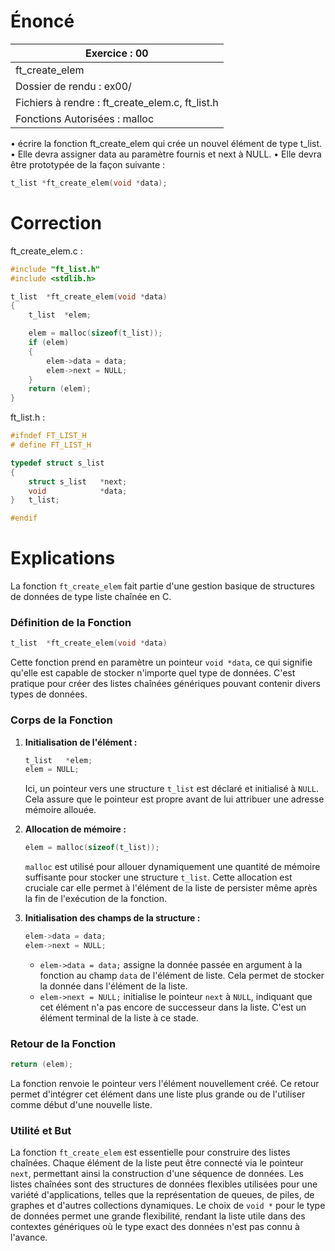 # Énoncé

| Exercice : 00                                   |
| ----------------------------------------------- |
| ft_create_elem                                  |
| Dossier de rendu : ex00/                        |
| Fichiers à rendre : ft_create_elem.c, ft_list.h |
| Fonctions Autorisées : malloc                   |
• écrire la fonction ft_create_elem qui crée un nouvel élément de type t_list.
• Elle devra assigner data au paramètre fournis et next à NULL.
• Elle devra être prototypée de la façon suivante :
```C
t_list *ft_create_elem(void *data);
```
# Correction

ft_create_elem.c :
```C
#include "ft_list.h"
#include <stdlib.h>

t_list	*ft_create_elem(void *data)
{
	t_list	*elem;

	elem = malloc(sizeof(t_list));
	if (elem)
	{
		elem->data = data;
		elem->next = NULL;
	}
	return (elem);
}
```

ft_list.h :
```C
#ifndef FT_LIST_H
# define FT_LIST_H

typedef struct s_list
{
	struct s_list	*next;
	void			*data;
}	t_list;

#endif
```
# Explications

La fonction `ft_create_elem` fait partie d'une gestion basique de structures de données de type liste chaînée en C. 

### Définition de la Fonction

```c
t_list	*ft_create_elem(void *data)
```

Cette fonction prend en paramètre un pointeur `void *data`, ce qui signifie qu'elle est capable de stocker n'importe quel type de données. C'est pratique pour créer des listes chaînées génériques pouvant contenir divers types de données.

### Corps de la Fonction

1. **Initialisation de l'élément :**
   ```c
   t_list	*elem;
   elem = NULL;
   ```
   Ici, un pointeur vers une structure `t_list` est déclaré et initialisé à `NULL`. Cela assure que le pointeur est propre avant de lui attribuer une adresse mémoire allouée.

2. **Allocation de mémoire :**
   ```c
   elem = malloc(sizeof(t_list));
   ```
   `malloc` est utilisé pour allouer dynamiquement une quantité de mémoire suffisante pour stocker une structure `t_list`. Cette allocation est cruciale car elle permet à l'élément de la liste de persister même après la fin de l'exécution de la fonction.

3. **Initialisation des champs de la structure :**
   ```c
   elem->data = data;
   elem->next = NULL;
   ```
   - `elem->data = data;` assigne la donnée passée en argument à la fonction au champ `data` de l'élément de liste. Cela permet de stocker la donnée dans l'élément de la liste.
   - `elem->next = NULL;` initialise le pointeur `next` à `NULL`, indiquant que cet élément n'a pas encore de successeur dans la liste. C'est un élément terminal de la liste à ce stade.

### Retour de la Fonction

```c
return (elem);
```
La fonction renvoie le pointeur vers l'élément nouvellement créé. Ce retour permet d'intégrer cet élément dans une liste plus grande ou de l'utiliser comme début d'une nouvelle liste.

### Utilité et But

La fonction `ft_create_elem` est essentielle pour construire des listes chaînées. Chaque élément de la liste peut être connecté via le pointeur `next`, permettant ainsi la construction d'une séquence de données. Les listes chaînées sont des structures de données flexibles utilisées pour une variété d'applications, telles que la représentation de queues, de piles, de graphes et d'autres collections dynamiques. Le choix de `void *` pour le type de données permet une grande flexibilité, rendant la liste utile dans des contextes génériques où le type exact des données n'est pas connu à l'avance.